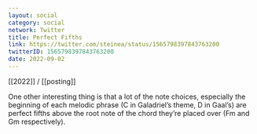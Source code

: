 ```yaml
---
layout: social
category: social
network: Twitter
title: Perfect Fifths
link: https://twitter.com/steinea/status/1565798397843763200
twitterID: 1565798397843763200
date: 2022-09-02
---
```


[[2022]] / [[posting]]

One other interesting thing is that a lot of the note choices, especially the beginning of each melodic phrase (C in Galadriel’s theme, D in Gaal’s) are perfect fifths above the root note of the chord they’re placed over (Fm and Gm respectively).
